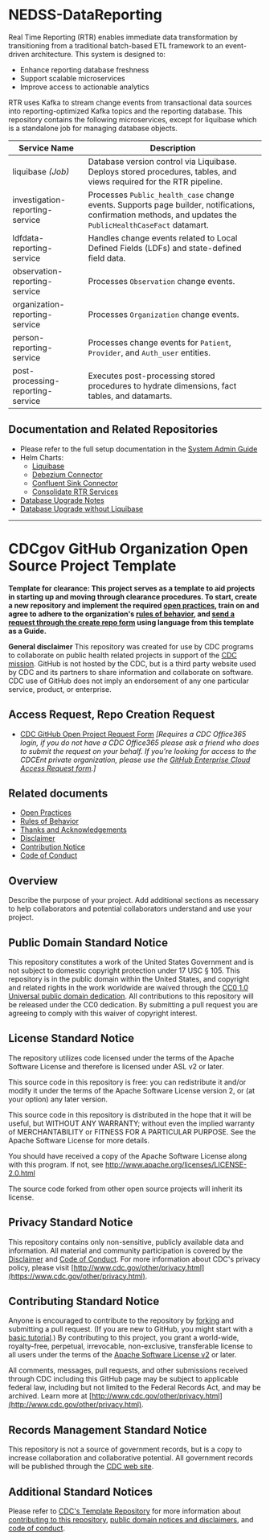 # NEDSS-DataReporting

Real Time Reporting (RTR) enables immediate data transformation by transitioning from a traditional batch-based ETL framework to an event-driven architecture. This system is designed to:
- Enhance reporting database freshness
- Support scalable microservices
- Improve access to actionable analytics

RTR uses Kafka to stream change events from transactional data sources into reporting-optimized Kafka topics and the reporting database. This repository contains the following microservices, except for liquibase which is a standalone job for managing database objects.


| Service Name                        | Description                                                                                                                                                       |
| ----------------------------------- | ----------------------------------------------------------------------------------------------------------------------------------------------------------------- |
| liquibase *(Job)*         | Database version control via Liquibase. Deploys stored procedures, tables, and views required for the RTR pipeline.                                       |
| investigation-reporting-service   | Processes `Public_health_case` change events. Supports page builder, notifications, confirmation methods, and updates the `PublicHealthCaseFact` datamart. |
| ldfdata-reporting-service         | Handles change events related to Local Defined Fields (LDFs) and state-defined field data.                                                                        |
| observation-reporting-service     | Processes `Observation` change events.                                                                                                                            |
| organization-reporting-service    | Processes `Organization` change events.                                                                                                                           |
| person-reporting-service          | Processes change events for `Patient`, `Provider`, and `Auth_user` entities.                                                                                      |
| post-processing-reporting-service | Executes post-processing stored procedures to hydrate dimensions, fact tables, and datamarts.                                                                     |


## Documentation and Related Repositories

- Please refer to the full setup documentation in the [System Admin Guide](https://cdcgov.github.io/NEDSS-SystemAdminGuide/docs/7_feature_preview/0_rtr.html)
- Helm Charts: 
  - [Liquibase](https://github.com/CDCgov/NEDSS-Helm/tree/main/charts/liquibase)
  - [Debezium Connector](https://github.com/CDCgov/NEDSS-Helm/tree/main/charts/debezium)
  - [Confluent Sink Connector](https://github.com/CDCgov/NEDSS-Helm/tree/main/charts/kafka-connect-sink)
  - [Consolidate RTR Services](https://github.com/CDCgov/NEDSS-Helm/tree/main/charts/rtr)
- [Database Upgrade Notes](https://cdcgov.github.io/NEDSS-SystemAdminGuide/docs/7_feature_preview/0_rtr.html)
-   [Database Upgrade without Liquibase](https://cdcgov.github.io/NEDSS-SystemAdminGuide/docs/7_feature_preview/0_rtr.html)
    


---

# CDCgov GitHub Organization Open Source Project Template

**Template for clearance: This project serves as a template to aid projects in starting up and moving through clearance procedures. To start, create a new repository and implement the required [open practices](open_practices.md), train on and agree to adhere to the organization's [rules of behavior](rules_of_behavior.md), and [send a request through the create repo form](https://forms.office.com/Pages/ResponsePage.aspx?id=aQjnnNtg_USr6NJ2cHf8j44WSiOI6uNOvdWse4I-C2NUNk43NzMwODJTRzA4NFpCUk1RRU83RTFNVi4u) using language from this template as a Guide.**

**General disclaimer** This repository was created for use by CDC programs to collaborate on public health related projects in support of the [CDC mission](https://www.cdc.gov/about/organization/mission.htm).  GitHub is not hosted by the CDC, but is a third party website used by CDC and its partners to share information and collaborate on software. CDC use of GitHub does not imply an endorsement of any one particular service, product, or enterprise. 

## Access Request, Repo Creation Request

* [CDC GitHub Open Project Request Form](https://forms.office.com/Pages/ResponsePage.aspx?id=aQjnnNtg_USr6NJ2cHf8j44WSiOI6uNOvdWse4I-C2NUNk43NzMwODJTRzA4NFpCUk1RRU83RTFNVi4u) _[Requires a CDC Office365 login, if you do not have a CDC Office365 please ask a friend who does to submit the request on your behalf. If you're looking for access to the CDCEnt private organization, please use the [GitHub Enterprise Cloud Access Request form](https://forms.office.com/Pages/ResponsePage.aspx?id=aQjnnNtg_USr6NJ2cHf8j44WSiOI6uNOvdWse4I-C2NUQjVJVDlKS1c0SlhQSUxLNVBaOEZCNUczVS4u).]_

## Related documents

* [Open Practices](open_practices.md)
* [Rules of Behavior](rules_of_behavior.md)
* [Thanks and Acknowledgements](thanks.md)
* [Disclaimer](DISCLAIMER.md)
* [Contribution Notice](CONTRIBUTING.md)
* [Code of Conduct](code-of-conduct.md)

## Overview

Describe the purpose of your project. Add additional sections as necessary to help collaborators and potential collaborators understand and use your project.
  
## Public Domain Standard Notice
This repository constitutes a work of the United States Government and is not
subject to domestic copyright protection under 17 USC § 105. This repository is in
the public domain within the United States, and copyright and related rights in
the work worldwide are waived through the [CC0 1.0 Universal public domain dedication](https://creativecommons.org/publicdomain/zero/1.0/).
All contributions to this repository will be released under the CC0 dedication. By
submitting a pull request you are agreeing to comply with this waiver of
copyright interest.

## License Standard Notice
The repository utilizes code licensed under the terms of the Apache Software
License and therefore is licensed under ASL v2 or later.

This source code in this repository is free: you can redistribute it and/or modify it under
the terms of the Apache Software License version 2, or (at your option) any
later version.

This source code in this repository is distributed in the hope that it will be useful, but WITHOUT ANY
WARRANTY; without even the implied warranty of MERCHANTABILITY or FITNESS FOR A
PARTICULAR PURPOSE. See the Apache Software License for more details.

You should have received a copy of the Apache Software License along with this
program. If not, see http://www.apache.org/licenses/LICENSE-2.0.html

The source code forked from other open source projects will inherit its license.

## Privacy Standard Notice
This repository contains only non-sensitive, publicly available data and
information. All material and community participation is covered by the
[Disclaimer](DISCLAIMER.md)
and [Code of Conduct](code-of-conduct.md).
For more information about CDC's privacy policy, please visit [http://www.cdc.gov/other/privacy.html](https://www.cdc.gov/other/privacy.html).

## Contributing Standard Notice
Anyone is encouraged to contribute to the repository by [forking](https://help.github.com/articles/fork-a-repo)
and submitting a pull request. (If you are new to GitHub, you might start with a
[basic tutorial](https://help.github.com/articles/set-up-git).) By contributing
to this project, you grant a world-wide, royalty-free, perpetual, irrevocable,
non-exclusive, transferable license to all users under the terms of the
[Apache Software License v2](http://www.apache.org/licenses/LICENSE-2.0.html) or
later.

All comments, messages, pull requests, and other submissions received through
CDC including this GitHub page may be subject to applicable federal law, including but not limited to the Federal Records Act, and may be archived. Learn more at [http://www.cdc.gov/other/privacy.html](http://www.cdc.gov/other/privacy.html).

## Records Management Standard Notice
This repository is not a source of government records, but is a copy to increase
collaboration and collaborative potential. All government records will be
published through the [CDC web site](http://www.cdc.gov).

## Additional Standard Notices
Please refer to [CDC's Template Repository](https://github.com/CDCgov/template) for more information about [contributing to this repository](https://github.com/CDCgov/template/blob/main/CONTRIBUTING.md), [public domain notices and disclaimers](https://github.com/CDCgov/template/blob/main/DISCLAIMER.md), and [code of conduct](https://github.com/CDCgov/template/blob/main/code-of-conduct.md).
